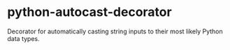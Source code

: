python-autocast-decorator
=========================

Decorator for automatically casting string inputs to their most likely Python data types.
